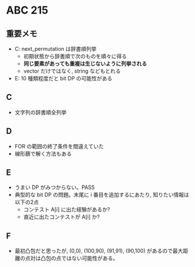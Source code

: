 # ABC 215

## 重要メモ

- C: next_permutation は辞書順列挙
  - 初期状態から辞書順で次のものを順々に得る
  - **同じ要素があっても重複は生じないように列挙される**
  - vector だけではなく, string などもとれる
- E: 10 種類程度だと bit DP の可能性がある

## C

- 文字列の辞書順全列挙

## D

- FOR の範囲の終了条件を間違えていた
- 線形篩で解く方法もある

## E

- うまい DP がみつからない。PASS
- 典型的な bit DP の問題。末尾に i 番目を追加するにあたり, 知りたい情報は以下の2点
  - コンテスト A[i] に出た経験があるか?
  - 直近に出たコンテストが A[i] か?

## F

- 最初凸包だと思ったが, (0,0), (100,90), (91,91), (90,100) があるので最大距離の点対は凸包の点ではない可能性がある。
